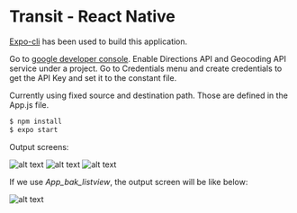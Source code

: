 # Transit - React Native

[Expo-cli][expo] has been used to build this application.

Go to [google developer console][google-dev-console]. Enable Directions API and  Geocoding API service under a project. Go to Credentials menu and create credentials to get the API Key and set it to the constant file.

Currently using fixed source and destination path. Those are defined in the App.js file.


```sh
$ npm install
$ expo start
```

Output screens:

![alt text](https://github.com/pranabmitra/transit-demo-RN/blob/master/assets/output-1.png)
![alt text](https://github.com/pranabmitra/transit-demo-RN/blob/master/assets/output-2.png)
![alt text](https://github.com/pranabmitra/transit-demo-RN/blob/master/assets/output-3.png)


If we use _App_bak_listview_, the output screen will be like below:

![alt text](https://github.com/pranabmitra/transit-demo-RN/blob/master/assets/output.png)

[expo]: <https://expo.io/>
[google-dev-console]: <https://console.developers.google.com/>
